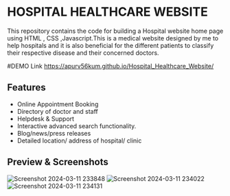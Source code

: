 # HOSPITAL HEALTHCARE WEBSITE
This repository contains the code for building a Hospital website home page using HTML , CSS ,Javascript.This is a medical website designed by me to help hospitals and it is also beneficial for the different patients to classify their respective disease and their concerned doctors.

#DEMO Link
https://apurv56kum.github.io/Hospital_Healthcare_Website/

## Features

- Online Appointment Booking 
- Directory of doctor and staff
- Helpdesk & Support
- Interactive advanced search functionality.
- Blog/news/press releases
- Detailed location/ address of hospital/ clinic

## Preview & Screenshots
![Screenshot 2024-03-11 233848](https://github.com/Apurv56kum/Hospital_Healthcare_Website/assets/75967582/9cd06ef0-dce7-431d-9d04-a4962edf0a59)
![Screenshot 2024-03-11 234022](https://github.com/Apurv56kum/Hospital_Healthcare_Website/assets/75967582/8e721dbd-e258-495e-a24b-9e292eb1f8db)
![Screenshot 2024-03-11 234131](https://github.com/Apurv56kum/Hospital_Healthcare_Website/assets/75967582/85d26da9-5374-404d-a405-a68920d325d1)






